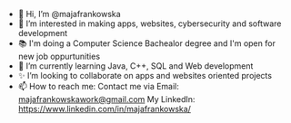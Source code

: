 - 👋 Hi, I’m @majafrankowska
- 👀 I’m interested in making apps, websites, cybersecurity and software development
- 📚 I'm doing a Computer Science Bachealor degree and I'm open for new job oppurtunities 
- 🌱 I’m currently learning Java, C++, SQL and Web development
- ✨ I’m looking to collaborate on apps and websites oriented projects 
- 📫 How to reach me: 
 Contact me via Email: majafrankowskawork@gmail.com
 My LinkedIn: https://www.linkedin.com/in/majafrankowska/

<!---
majafrankowska/majafrankowska is a ✨ special ✨ repository because its `README.md` (this file) appears on your GitHub profile.
You can click the Preview link to take a look at your changes.
--->
